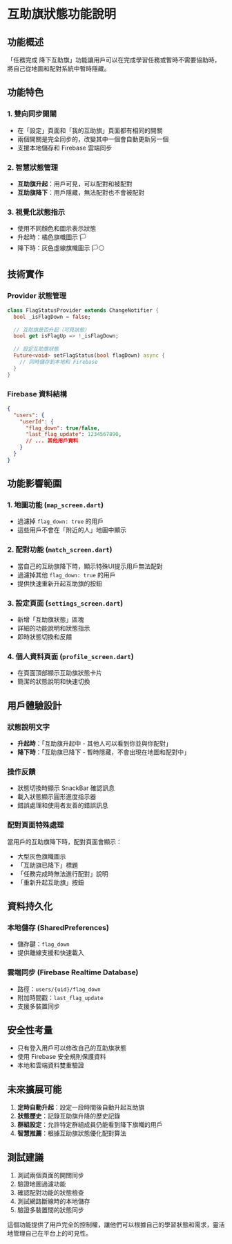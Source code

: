# 互助旗狀態功能說明

## 功能概述

「任務完成 降下互助旗」功能讓用戶可以在完成學習任務或暫時不需要協助時，將自己從地圖和配對系統中暫時隱藏。

## 功能特色

### 1. 雙向同步開關
- 在「設定」頁面和「我的互助旗」頁面都有相同的開關
- 兩個開關是完全同步的，改變其中一個會自動更新另一個
- 支援本地儲存和 Firebase 雲端同步

### 2. 智慧狀態管理
- **互助旗升起**：用戶可見，可以配對和被配對
- **互助旗降下**：用戶隱藏，無法配對也不會被配對

### 3. 視覺化狀態指示
- 使用不同顏色和圖示表示狀態
- 升起時：橘色旗幟圖示 🏳️
- 降下時：灰色虛線旗幟圖示 🏳️‍⚪

## 技術實作

### Provider 狀態管理
```dart
class FlagStatusProvider extends ChangeNotifier {
  bool _isFlagDown = false;
  
  // 互助旗是否升起（可見狀態）
  bool get isFlagUp => !_isFlagDown;
  
  // 設定互助旗狀態
  Future<void> setFlagStatus(bool flagDown) async {
    // 同時儲存到本地和 Firebase
  }
}
```

### Firebase 資料結構
```json
{
  "users": {
    "userId": {
      "flag_down": true/false,
      "last_flag_update": 1234567890,
      // ... 其他用戶資料
    }
  }
}
```

## 功能影響範圍

### 1. 地圖功能 (`map_screen.dart`)
- 過濾掉 `flag_down: true` 的用戶
- 這些用戶不會在「附近的人」地圖中顯示

### 2. 配對功能 (`match_screen.dart`)
- 當自己的互助旗降下時，顯示特殊UI提示用戶無法配對
- 過濾掉其他 `flag_down: true` 的用戶
- 提供快速重新升起互助旗的按鈕

### 3. 設定頁面 (`settings_screen.dart`)
- 新增「互助旗狀態」區塊
- 詳細的功能說明和狀態指示
- 即時狀態切換和反饋

### 4. 個人資料頁面 (`profile_screen.dart`)
- 在頁面頂部顯示互助旗狀態卡片
- 簡潔的狀態說明和快速切換

## 用戶體驗設計

### 狀態說明文字
- **升起時**：「互助旗升起中 - 其他人可以看到你並與你配對」
- **降下時**：「互助旗已降下 - 暫時隱藏，不會出現在地圖和配對中」

### 操作反饋
- 狀態切換時顯示 SnackBar 確認訊息
- 載入狀態顯示圓形進度指示器
- 錯誤處理和使用者友善的錯誤訊息

### 配對頁面特殊處理
當用戶的互助旗降下時，配對頁面會顯示：
- 大型灰色旗幟圖示
- 「互助旗已降下」標題
- 「任務完成時無法進行配對」說明
- 「重新升起互助旗」按鈕

## 資料持久化

### 本地儲存 (SharedPreferences)
- 儲存鍵：`flag_down`
- 提供離線支援和快速載入

### 雲端同步 (Firebase Realtime Database)
- 路徑：`users/{uid}/flag_down`
- 附加時間戳：`last_flag_update`
- 支援多裝置同步

## 安全性考量

- 只有登入用戶可以修改自己的互助旗狀態
- 使用 Firebase 安全規則保護資料
- 本地和雲端資料雙重驗證

## 未來擴展可能

1. **定時自動升起**：設定一段時間後自動升起互助旗
2. **狀態歷史**：記錄互助旗升降的歷史記錄
3. **群組設定**：允許特定群組成員仍能看到降下旗幟的用戶
4. **智慧推薦**：根據互助旗狀態優化配對算法

## 測試建議

1. 測試兩個頁面的開關同步
2. 驗證地圖過濾功能
3. 確認配對功能的狀態檢查
4. 測試網路斷線時的本地儲存
5. 驗證多裝置間的狀態同步

這個功能提供了用戶完全的控制權，讓他們可以根據自己的學習狀態和需求，靈活地管理自己在平台上的可見性。 